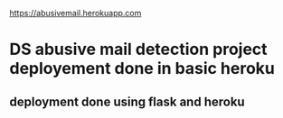 https://abusivemail.herokuapp.com
# DS abusive mail detection project deployement done in basic heroku
## deployment done using flask and heroku
